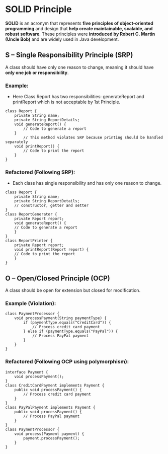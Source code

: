 # SOLID Principle

**SOLID** is an acronym that represents **five principles of object-oriented programming** and design that **help create maintainable, scalable, and robust software**. These principles were **introduced by Robert C. Martin (Uncle Bob)** and are widely used in Java development.

## S – Single Responsibility Principle (SRP)
A class should have only one reason to change, meaning it should have **only one job or responsibility**. 
### Example:
- Here Class Report has two responsibilities: generateReport and printReport which is not acceptable by 1st Principle.
```
class Report {
    private String name;
    private String ReportDetails; 
    void generateReport() {
        // Code to generate a report
    }
        // This method violates SRP because printing should be handled separately
    void printReport() {
        // Code to print the report
    }
}
```
### Refactored (Following SRP):
- Each class has single responsibility and has only one reason to change.
```
class Report {
    private String name;
    private String ReportDetails;
    // constructor, getter and setter
}
class ReportGenerator {
    private Report report;
    void generateReport() {
    // Code to generate a report
    }
}
class ReportPrinter {
    private Report report;
    void printReport(Report report) {
    // Code to print the report
    }
}
```
## O – Open/Closed Principle (OCP)
A class should be open for extension but closed for modification.
### Example (Violation):
```
class PaymentProcessor {
    void processPayment(String paymentType) {
        if (paymentType.equals("CreditCard")) {
            // Process credit card payment
        } else if (paymentType.equals("PayPal")) {
            // Process PayPal payment
        }
    }
}
```
### Refactored (Following OCP using polymorphism):
```
interface Payment {
    void processPayment();
}
class CreditCardPayment implements Payment {
    public void processPayment() {
        // Process credit card payment
    }
}
class PayPalPayment implements Payment {
    public void processPayment() {
        // Process PayPal payment
    }
}
class PaymentProcessor {
    void process(Payment payment) {
        payment.processPayment();
    }
}
```
